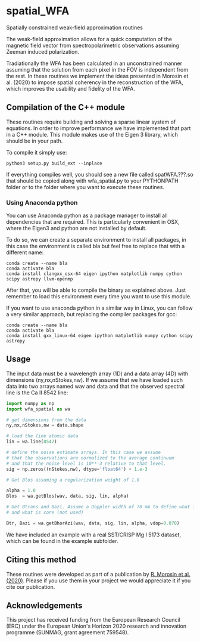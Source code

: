 # spatial_WFA
Spatially constrained weak-field approximation routines

The weak-field approximation allows for a quick computation of the
magnetic field vector from spectropolarimetric observations assuming
Zeeman induced polarization.

Tradiationally the WFA has been calculated in an unconstrained manner
assuming that the solution from each pixel in the FOV is independent
from the rest. In these routines we implement the ideas presented in
Morosin et al. (2020) to impose spatial coherency in the reconstruction
of the WFA, which improves the usability and fidelity of the WFA.

## Compilation of the C++ module
These routines require building and solving a sparse linear system of
equations. In order to improve performance we have implemented that
part in a C++ module. This module makes use of the Eigen 3 library,
which should be in your path.

To compile it simply use:
```
python3 setup.py build_ext --inplace
```

If everything compiles well, you should see a new file called spatWFA.???.so
that should be copied along with wfa_spatial.py to your PYTHONPATH folder or
to the folder where you want to execute these routines.

### Using Anaconda python
You can use Anaconda python as a package manager to install all dependencies that are required.
This is particularly convenient in OSX, where the Eigen3 and python are not installed by default.

To do so, we can create a separate environment to install all packages, in this case the environment is called bla but feel free to replace that with a different name:
```
conda create --name bla
conda activate bla
conda install clangxx_osx-64 eigen ipython matplotlib numpy cython scipy astropy llvm-openmp

```
After that, you will be able to compile the binary as explained above. Just remember to load this environment every time you want to use this module.


If you want to use anaconda python in a similar way in Linux, you can follow a very similar approach,
but replacing the compiler packages for gcc:
```
conda create --name bla
conda activate bla
conda install gxx_linux-64 eigen ipython matplotlib numpy cython scipy astropy
```

## Usage
The input data must be a wavelength array (1D) and a data array (4D) with
dimensions (ny,nx,nStokes,nw). If we assume that we have loaded such data
into two arrays named wav and data and that the observed spectral line is
the Ca II 8542 line:

```python
import numpy as np
import wfa_spatial as wa

# get dimensions from the data
ny,nx,nStokes,nw = data.shape

# load the line atomic data
lin = wa.line(8542)

# define the noise estimate arrays. In this case we assume
# that the observations are normalized to the average continuum
# and that the noise level is 10**-3 relative to that level.
sig = np.zeros((nStokes,nw), dtype='float64') + 1.e-3

# Get Blos assuming a regularization weight of 1.0

alpha = 1.0 
Blos  = wa.getBlos(wav, data, sig, lin, alpha)

# Get Btrans and Bazi. Assume a Doppler width of 70 mA to define what is wing
# and what is core (not used)

Btr, Bazi = wa.getBhorAzi(wav, data, sig, lin, alpha, vdop=0.070)

```

We have included an example with a real SST/CRISP Mg I 5173 dataset,
which can be found in the example subfolder.

## Citing this method
These routines were developed as part of a publication by
[R. Morosin et al. (2020)](https://arxiv.org/abs/2006.14487).
Please if you use them in your project we would appreciate
it if you cite our publication.

## Acknowledgements
This project has received funding from the European Research Council (ERC) under the European Union's Horizon 2020 research and innovation programme (SUNMAG, grant agreement 759548).
